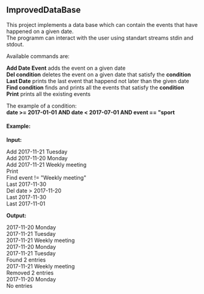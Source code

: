 ## ImprovedDataBase


This project implements a data base which can contain the events that have happened on a given date.\
The programm can interact with the user using standart streams stdin and stdout.

Available commands are:

**Add Date Event** adds the event on a given date\
**Del condition** deletes the event on a given date that satisfy the **condition**\
**Last Date** prints the last event that happend not later than the given date\
**Find condition** finds and prints all the events that satisfy the **condition**\
**Print** prints all the existing events

The example of a condition:\
**date >= 2017-01-01 AND date < 2017-07-01 AND event == "sport**

#### Example:

**Input:**

Add 2017-11-21 Tuesday\
Add 2017-11-20 Monday\
Add 2017-11-21 Weekly meeting\
Print\
Find event != "Weekly meeting"\
Last 2017-11-30\
Del date > 2017-11-20\
Last 2017-11-30\
Last 2017-11-01

**Output:**

2017-11-20 Monday\
2017-11-21 Tuesday\
2017-11-21 Weekly meeting\
2017-11-20 Monday\
2017-11-21 Tuesday\
Found 2 entries\
2017-11-21 Weekly meeting\
Removed 2 entries\
2017-11-20 Monday\
No entries

